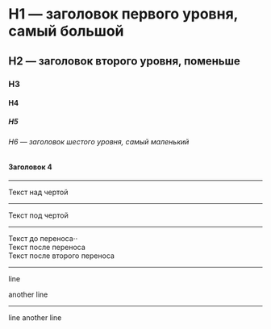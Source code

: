 
# H1 — заголовок первого уровня, самый большой
## H2 — заголовок второго уровня, поменьше
### H3
#### H4
##### H5
###### H6 — заголовок шестого уровня, самый маленький

#### Заголовок 4

--------------------------

Текст над чертой

---

Текст под чертой

--------------------------

Текст до переноса⋅⋅  
Текст после переноса <br>
Текст после второго переноса

--------------------------

line

another line 

--------------------------

line 
another line